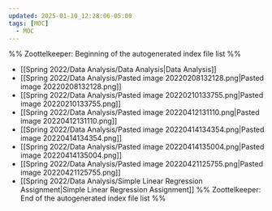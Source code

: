 ```yaml
---
updated: 2025-01-10_12:28:06-05:00
tags: [MOC]
  - MOC
---
```

%% Zoottelkeeper: Beginning of the autogenerated index file list  %%
-  [[Spring 2022/Data Analysis/Data Analysis|Data Analysis]]
-  [[Spring 2022/Data Analysis/Pasted image 20220208132128.png|Pasted image 20220208132128.png]]
-  [[Spring 2022/Data Analysis/Pasted image 20220210133755.png|Pasted image 20220210133755.png]]
-  [[Spring 2022/Data Analysis/Pasted image 20220412131110.png|Pasted image 20220412131110.png]]
-  [[Spring 2022/Data Analysis/Pasted image 20220414134354.png|Pasted image 20220414134354.png]]
-  [[Spring 2022/Data Analysis/Pasted image 20220414135004.png|Pasted image 20220414135004.png]]
-  [[Spring 2022/Data Analysis/Pasted image 20220421125755.png|Pasted image 20220421125755.png]]
-  [[Spring 2022/Data Analysis/Simple Linear Regression Assignment|Simple Linear Regression Assignment]]
%% Zoottelkeeper: End of the autogenerated index file list  %%
